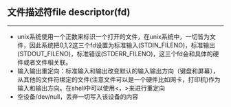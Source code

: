 ## 文件描述符file descriptor(fd)

------

- unix系统使用一个正数来标识一个打开的文件，在unix系统中，一切皆为文件，因此系统把0,1,2这三个fd设置为标准输入(STDIN_FILENO)，标准输出(STDOUT_FILENO)，标准错误(STDERR_FILENO)，这三个fd会和具体的硬件或者文件相关联。
- 输入输出重定向：标准输入和输出改变默认的输入输出方向（键盘和屏幕），从其他的文件符绑定的文件(注意文件可以是一个硬件比如网卡，打印机)作为输入和输出方向。在shell中可以使用<，>来进行重定向
- 空设备/dev/null，丢弃一切写入该设备的内容

